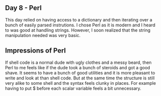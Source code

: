 ## Day 8 - Perl

This day relied on having access to a dictionary and then iterating over a bunch of easily parsed instrutions. I chose Perl as it is modern and I heard to was good at handling strings. However, I soon realized that the string manipulation needed was very basic.

## Impressions of Perl

If shell code is a normal dude with ugly clothes and a messy beard, then Perl to me feels like if the dude took a bunch of steroids and got a good shave. It seems to have a bunch of good utilities and it is more pleasant to write and look at than shell code. But at the same time the structure is still very alike to some shell and the syntax feels clunky in places. For example having to put $ before each scalar variable feels a bit unnecessary.
